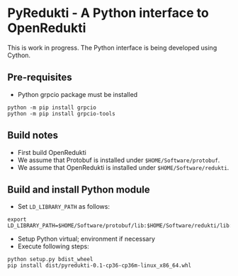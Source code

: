 # PyRedukti - A Python interface to OpenRedukti

This is work in progress.
The Python interface is being developed using Cython.

## Pre-requisites

* Python grpcio package must be installed

```
python -m pip install grpcio
python -m pip install grpcio-tools
```

## Build notes

* First build OpenRedukti
* We assume that Protobuf is installed under `$HOME/Software/protobuf`.
* We assume that OpenRedukti is installed under `$HOME/Software/redukti`.

## Build and install Python module

* Set `LD_LIBRARY_PATH` as follows:

```
export LD_LIBRARY_PATH=$HOME/Software/protobuf/lib:$HOME/Software/redukti/lib:$LD_LIBRARY_PATH
```

* Setup Python virtual; environment if necessary
* Execute following steps:

```
python setup.py bdist_wheel
pip install dist/pyredukti-0.1-cp36-cp36m-linux_x86_64.whl
```



